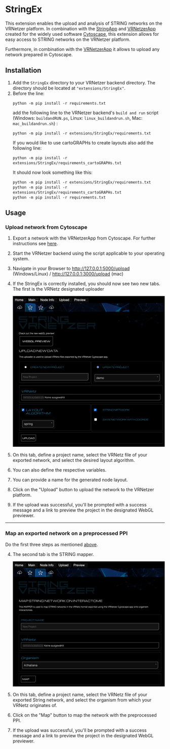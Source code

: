 # StringEx

This extension enables the upload and analysis of STRING networks on the VRNetzer platform. In combination with the [StringApp](https://apps.cytoscape.org/apps/stringapp) and [VRNetzerApp](https://github.com/menchelab/STRING-VRNetzer/blob/main/cytoscapeApp/VRNetzerApp/target/VRNetzerApp-1.0.0.jar) created for the widely used software [Cytoscape](https://cytoscape.org/), this extension allows for easy access to STRING networks on the VRNetzer platform.

Furthermore, in combination with the [VRNetzerApp](https://github.com/menchelab/STRING-VRNetzer/blob/main/cytoscapeApp/VRNetzerApp/target/VRNetzerApp-1.0.0.jar) it allows to upload any network prepared in Cytoscape.

## Installation

1. Add the `StringEx` directory to your VRNetzer backend directory. The directory should be located at `"extensions/StringEx"`.
2. Before the line:
   ```
   python -m pip install -r requirements.txt
   ```
   add the following line to the VRNetzer backend's `build and run` script (Windows: `buildandRUN.ps`, Linux: `linux_buildandrun.sh`, Mac: `mac_buildandrun.sh`) :
   ```
   python -m pip install -r extensions/StringEx/requirements.txt
   ```
   If you would like to use cartoGRAPHs to create layouts also add the following line:
   ```
   python -m pip install -r extensions/StringEx/requirements_cartoGRAPHs.txt
   ```
   It should now look something like this:
   ```
   python -m pip install -r extensions/StringEx/requirements.txt
   python -m pip install -r extensions/StringEx/requirements_cartoGRAPHs.txt
   python -m pip install -r requirements.txt
   ```

## Usage

### Upload network from Cytoscape

1. Export a network with the VRNetzerApp from Cytoscape. For further instructions see [here](https://github.com/menchelab/STRING-VRNetzer).
2. Start the VRNetzer backend using the script applicable to your operating system.
3. Navigate in your Browser to http://127.0.0.1:5000/upload (Windows/Linux) / http://127.0.0.1:3000/upload (mac)
4. If the StringEx is correctly installed, you should now see two new tabs. The first is the VRNetz designated uploader

   <img src="https://raw.githubusercontent.com/menchelab/STRING-VRNetzer/main/pictures/uploader_tabs_1.png?token=GHSAT0AAAAAABY6FADQ6JNPWKJBGDUBW6HEY356G5Q" alt="Picture that visualizes the location of the StringEx uploader tab">

5. On this tab, define a project name, select the VRNetz file of your exported network, and select the desired layout algorithm.
6. You can also define the respective variables.
7. You can provide a name for the generated node layout.
8. Click on the "Upload" button to upload the network to the VRNetzer platform.
9. If the upload was successful, you'll be prompted with a success message and a link to preview the project in the designated WebGL previewer.

---

### Map an exported network on a preprocessed PPI

Do the first three steps as mentioned [above](#upload-string-network).

4. The second tab is the STRING mapper.

   <img src="https://raw.githubusercontent.com/menchelab/STRING-VRNetzer/main/pictures/uploader_tabs_2.png?token=GHSAT0AAAAAABY6FADQKPPPP5GEM3SLMK4YY356JTA" alt="Picture that visualizes the location of the StringEx map tab.">

5. On this tab, define a project name, select the VRNetz file of your exported String network, and select the organism from which your VRNetz originates of.
6. Click on the "Map" button to map the network with the preprocessed PPI.
7. If the upload was successful, you'll be prompted with a success message and a link to preview the project in the designated WebGL previewer.

